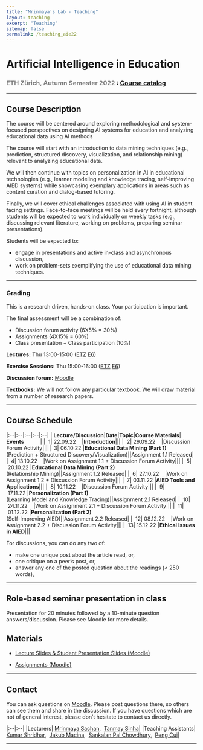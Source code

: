 ```yaml
---
title: "Mrinmaya's Lab - Teaching"
layout: teaching
excerpt: "Teaching"
sitemap: false
permalink: /teaching_aie22
---
```


# Artificial Intelligence in Education
### <font color=gray>ETH Zürich, Autumn Semester 2022 </font>: [Course catalog](http://www.vvz.ethz.ch/Vorlesungsverzeichnis/lerneinheit.view?semkez=2022W&ansicht=LERNMATERIALIEN&lerneinheitId=162761&lang=en)

___

## Course Description
The course will be centered around exploring methodological and system-focused perspectives on designing AI systems for education and analyzing educational data using AI methods

The course will start with an introduction to data mining techniques  (e.g., prediction, structured discovery, visualization, and relationship mining) relevant to analyzing educational data. 

We will then continue with topics on personalization in AI in educational technologies (e.g., learner modeling and knowledge tracing, self-improving AIED systems) while showcasing exemplary applications in areas such as content curation and dialog-based tutoring. 

Finally, we will cover ethical challenges associated with using AI in student facing settings. Face-to-face meetings will be held every fortnight, although students will be expected to work individually on weekly tasks (e.g., discussing relevant literature, working on problems, preparing seminar presentations).

Students will be expected to:
- engage in presentations and active in-class and asynchronous discussion, 
- work on problem-sets exemplifying the use of educational data mining techniques.

___

### **Grading**
This is a research driven, hands-on class. Your participation is important.

The final assessment will be a combination of: 
- Discussion forum activity (6X5% = 30%)
- Assignments (4X15% = 60%)
- Class presentation + Class participation (10%)

<!-- classroom participation, graded exercises, research paper presentation and the project. There will be 3 exercise sets which will be a mix of theoretical and implementation problems. Exercises will be released roughly every 4 weeks, and will total to 40% of your grade. Classroom participation (writing class presentation summaries and discussion forum participation) will account for 20% of the grade. Research paper presentation will account for 10% of the grade and the project will account of the rest of the grade (30%). There will be no written exams. -->

**Lectures:** Thu 13:00-15:00 ([ETZ](http://www.mapsearch.ethz.ch/map.do;msSessionid=h-61y8TSJKfvMtJAZJ9ZtnnYRLLNmohh4l6pMaNRvb2WljDldpUS!-42774485?gebaeudeMap=ETZ&farbcode=c010&lang=en) [E6](https://www.rauminfo.ethz.ch/Rauminfo/grundrissplan.gif?gebaeude=ETZ&geschoss=E&raumNr=6&lang=en))

**Exercise Sessions:**  Thu 15:00-16:00 ([ETZ](http://www.mapsearch.ethz.ch/map.do;msSessionid=h-61y8TSJKfvMtJAZJ9ZtnnYRLLNmohh4l6pMaNRvb2WljDldpUS!-42774485?gebaeudeMap=ETZ&farbcode=c010&lang=en) [E6](https://www.rauminfo.ethz.ch/Rauminfo/grundrissplan.gif?gebaeude=ETZ&geschoss=E&raumNr=6&lang=en))

**Discussion forum:** [Moodle](https://moodle-app2.let.ethz.ch/course/view.php?id=17844)

**Textbooks:**
We will not follow any particular textbook. We will draw material from a number of research papers.

<!-- ## News
**15.09.21**    Class website is online! -->

___

## Course Schedule

|:--|:--|:--|:--|:--|
|&nbsp;<b>Lecture/Discussion</b>|<b>Date</b>|<b>Topic</b>|<b>Course Materials</b>| <b>Events</b> &nbsp;&nbsp;&nbsp;&nbsp;&nbsp;&nbsp;&nbsp;&nbsp;&nbsp;&nbsp;|
|&nbsp;&nbsp;1|&nbsp;22.09.22&nbsp;&nbsp;&nbsp;&nbsp;|<b>Introduction</b>|||
|&nbsp;&nbsp;2|&nbsp;29.09.22&nbsp;&nbsp;&nbsp;&nbsp;|Discussion Forum Activity|||
|&nbsp;&nbsp;3|&nbsp;06.10.22&nbsp;|<b>Educational Data Mining (Part 1)</b><br>(Prediction + Structured Discovery/Visualization)||Assignment 1.1 Released|
|&nbsp;&nbsp;4|&nbsp;13.10.22&nbsp;&nbsp;&nbsp;&nbsp;|Work on Assignment 1.1 + Discussion Forum Activity|||
|&nbsp;&nbsp;5|&nbsp;20.10.22&nbsp;|<b>Educational Data Mining (Part 2)</b><br>(Relationship Mining)||Assignment 1.2 Released|
|&nbsp;&nbsp;6|&nbsp;27.10.22&nbsp;&nbsp;&nbsp;&nbsp;|Work on Assignment 1.2 + Discussion Forum Activity|||
|&nbsp;&nbsp;7|&nbsp;03.11.22&nbsp;|<b>AIED Tools and Applications</b>|||
|&nbsp;&nbsp;8|&nbsp;10.11.22&nbsp;&nbsp;&nbsp;&nbsp;|Discussion Forum Activity|||
|&nbsp;&nbsp;9|&nbsp;17.11.22&nbsp;|<b>Personalization (Part 1)</b><br>(Learning Model and Knowledge Tracing)||Assignment 2.1 Released|
|&nbsp;&nbsp;10|&nbsp;24.11.22&nbsp;&nbsp;&nbsp;&nbsp;|Work on Assignment 2.1 + Discussion Forum Activity|||
|&nbsp;&nbsp;11|&nbsp;01.12.22&nbsp;|<b>Personalization (Part 2)</b><br>(Self-Improving AIED)||Assignment 2.2 Released|
|&nbsp;&nbsp;12|&nbsp;08.12.22&nbsp;&nbsp;&nbsp;&nbsp;|Work on Assignment 2.2 + Discussion Forum Activity|||
|&nbsp;&nbsp;13|&nbsp;15.12.22&nbsp;|<b>Ethical Issues in AIED</b>|||

For discussions, you can do any two of:
- make one unique post about the article read, or,
- one critique on a peer’s post, or,
- answer any one of the  posted question about the readings (< 250 words),

___

## Role-based seminar presentation in class

Presentation for 20 minutes followed by a 10-minute question answers/discussion. Please see Moodle for more details.

<!-- ## Course Project

The goal is to explore an interesting problem in AIED in the context of a real-world data set. If you have a theoretical project, come chat with us. Projects should be done in teams of three students.

-   [Project Guidelines](https://docs.google.com/document/d/1zKx_P8KdGYjp06Jm92QIsn0IRewpHDBzPETuB9GZaD0) -->

## Materials
-   [Lecture Slides & Student Presentation Slides (Moodle)](https://moodle-app2.let.ethz.ch/)

-   [Assignments (Moodle)](https://moodle-app2.let.ethz.ch/)

___

## Contact

You can ask questions on [Moodle](https://moodle-app2.let.ethz.ch/course/view.php?id=17844). Please post questions there, so others can see them and share in the discussion. If you have questions which are not of general interest, please don’t hesitate to contact us directly.

|:--|:--|
|Lecturers| [Mrinmaya Sachan](http://www.mrinmaya.io/),&nbsp; [Tanmay Sinha](mailto:tanmay.sinha@gess.ethz.ch)|
|Teaching Assistants| [Kumar Shridhar](mailto:shridhar.kumar@inf.ethz.ch),&nbsp; [Jakub Macina](mailto:jakub.macina@inf.ethz.ch),&nbsp; [Sankalan Pal Chowdhury](mailto:sankalan.story@gmail.com),&nbsp; [Peng Cui](mailto:pencui@inf.ethz.ch)|

___
